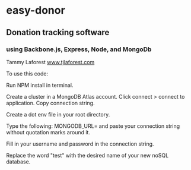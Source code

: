 # easy-donor

## Donation tracking software

### using Backbone.js, Express, Node, and MongoDb

Tammy Laforest
www.tjlaforest.com

To use this code:

Run NPM install in terminal.

Create a cluster in a MongoDB Atlas account.
Click connect > connect to application. Copy connection string.

Create a dot env file in your root directory.

Type the following:
MONGODB_URL=
and paste your connection string without quotation marks around it.

Fill in your username and password in the connection string.

Replace the word "test" with the desired name of your new noSQL database.
